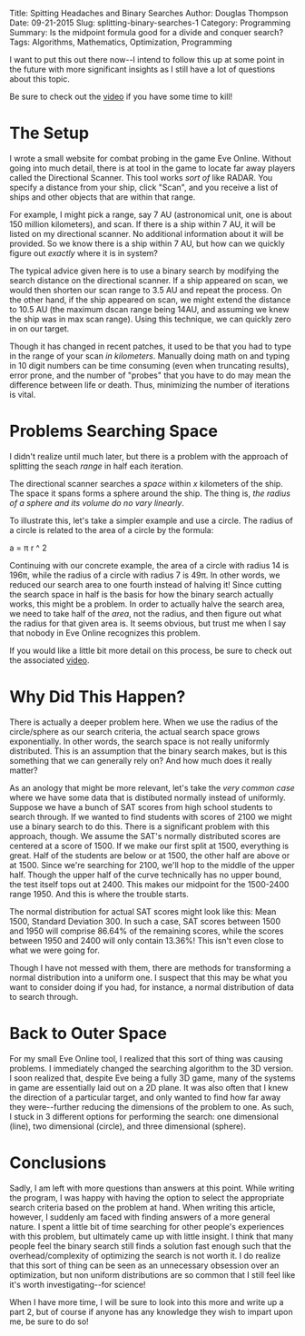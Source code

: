 Title: Spitting Headaches and Binary Searches
Author: Douglas Thompson
Date: 09-21-2015
Slug: splitting-binary-searches-1
Category: Programming
Summary: Is the midpoint formula good for a divide and conquer search?
Tags: Algorithms, Mathematics, Optimization, Programming

I want to put this out there now--I intend to follow this up at some point in the future with more significant insights as I still have a lot of questions about this topic.

Be sure to check out the [video](https://www.youtube.com/watch?v=pq7yCQdyER8 "Generatin combinations and permutations") if you have some time to kill!

# The Setup

I wrote a small website for combat probing in the game Eve Online.  Without going into much detail, there is at tool in the game to locate far away players called the Directional Scanner.  This tool works *sort of* like RADAR.  You specify a distance from your ship, click "Scan", and you receive a list of ships and other objects that are within that range.

For example, I might pick a range, say 7 AU (astronomical unit, one is about 150 million kilometers), and scan.  If there is a ship within 7 AU, it will be listed on my directional scanner. No additional information about it will be provided.  So we know there is a ship within 7 AU, but how can we quickly figure out *exactly* where it is in system?

The typical advice given here is to use a binary search by modifying the search distance on the directional scanner.  If a ship appeared on scan, we would then shorten our scan range to 3.5 AU and repeat the process.  On the other hand, if the ship appeared on scan, we might extend the distance to 10.5 AU (the maximum dscan range being 14AU, and assuming we knew the ship was in max scan range).  Using this technique, we can quickly zero in on our target.

Though it has changed in recent patches, it used to be that you had to type in the range of your scan *in kilometers*.  Manually doing math on and typing in 10 digit numbers can be time consuming (even when truncating results), error prone, and the number of "probes" that you have to do may mean the difference between life or death.  Thus, minimizing the number of iterations is vital.

# Problems Searching Space

I didn't realize until much later, but there is a problem with the approach of splitting the seach *range* in half each iteration.

The directional scanner searches a *space* within *x* kilometers of the ship.  The space it spans forms a sphere around the ship.  The thing is, *the radius of a sphere and its volume do no vary linearly*.

To illustrate this, let's take a simpler example and use a circle.  The radius of a circle is related to the area of a circle by the formula:

a = &pi; r ^ 2

Continuing with our concrete example, the area of a circle with radius 14 is 196&pi;, while the radius of a circle with radius 7 is 49&pi;.  In other words, we reduced our search area to one fourth instead of halving it!  Since cutting the search space in half is the basis for how the binary search actually works, this might be a problem.  In order to actually halve the search area, we need to take half of the *area*, not the radius, and then figure out what the radius for that given area is.  It seems obvious, but trust me when I say that nobody in Eve Online recognizes this problem.


If you would like a little bit more detail on this process, be sure to check out the associated [video](https://www.youtube.com/watch?v=pq7yCQdyER8 "Generatin combinations and permutations").

# Why Did This Happen?

There is actually a deeper problem here.  When we use the radius of the circle/sphere as our search criteria, the actual search space grows exponentially.  In other words, the search space is not really uniformly distributed.  This is an assumption that the binary search makes, but is this something that we can generally rely on?  And how much does it really matter?

As an anology that might be more relevant, let's take the *very common case* where we have some data that is distibuted normally instead of uniformly.  Suppose we have a bunch of SAT scores from high school students to search through.  If we wanted to find students with scores of 2100 we might use a binary search to do this.  There is a significant problem with this approach, though.  We assume the SAT's normally distributed scores are centered at a score of 1500.  If we make our first split at 1500, everything is great.  Half of the students are below or at 1500, the other half are above or at 1500.  Since we're searching for 2100, we'll hop to the middle of the upper half.  Though the upper half of the curve technically has no upper bound, the test itself tops out at 2400.  This makes our midpoint for the 1500-2400 range 1950.  And this is where the trouble starts.

The normal distribution for actual SAT scores might look like this: Mean 1500, Standard Deviation 300.  In such a case, SAT scores between 1500 and 1950 will comprise 86.64% of the remaining scores, while the scores between 1950 and 2400 will only contain 13.36%!  This isn't even close to what we were going for.

Though I have not messed with them, there are methods for transforming a normal distribution into a uniform one.  I suspect that this may be what you want to consider doing if you had, for instance, a normal distribution of data to search through.

# Back to Outer Space

For my small Eve Online tool, I realized that this sort of thing was causing problems.  I immediately changed the searching algorithm to the 3D version.  I soon realized that, despite Eve being a fully 3D game, many of the systems in game are essentially laid out on a 2D plane.  It was also often that I knew the direction of a particular target, and only wanted to find how far away they were--further reducing the dimensions of the problem to one.  As such, I stuck in 3 different options for performing the search:  one dimensional (line), two dimensional (circle), and three dimensional (sphere).

# Conclusions

Sadly, I am left with more questions than answers at this point.  While writing the program, I was happy with having the option to select the appropriate search criteria based on the problem at hand.  When writing this article, however, I suddenly am faced with finding answers of a more general nature.  I spent a little bit of time searching for other people's experiences with this problem, but ultimately came up with little insight.  I think that many people feel the binary search still finds a solution fast enough such that the overhead/complexity of optimizing the search is not worth it.  I do realize that this sort of thing can be seen as an unnecessary obsession over an optimization, but non uniform distributions are so common that I still feel like it's worth investigating--for science!

When I have more time, I will be sure to look into this more and write up a part 2, but of course if anyone has any knowledge they wish to impart upon me, be sure to do so!
